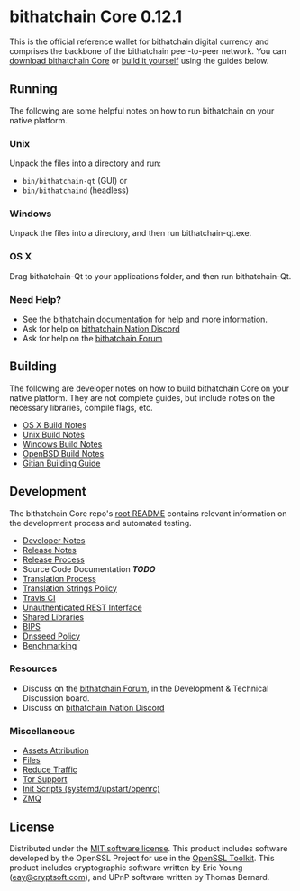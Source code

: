 bithatchain Core 0.12.1
=====================

This is the official reference wallet for bithatchain digital currency and comprises the backbone of the bithatchain peer-to-peer network. You can [download bithatchain Core](https://www.bithatchain.org/downloads/) or [build it yourself](#building) using the guides below.

Running
---------------------
The following are some helpful notes on how to run bithatchain on your native platform.

### Unix

Unpack the files into a directory and run:

- `bin/bithatchain-qt` (GUI) or
- `bin/bithatchaind` (headless)

### Windows

Unpack the files into a directory, and then run bithatchain-qt.exe.

### OS X

Drag bithatchain-Qt to your applications folder, and then run bithatchain-Qt.

### Need Help?

* See the [bithatchain documentation](https://dashpay.atlassian.net/wiki/display/DOC)
for help and more information.
* Ask for help on [bithatchain Nation Discord](http://bithatchainchat.org)
* Ask for help on the [bithatchain Forum](https://bithatchain.org/forum)

Building
---------------------
The following are developer notes on how to build bithatchain Core on your native platform. They are not complete guides, but include notes on the necessary libraries, compile flags, etc.

- [OS X Build Notes](build-osx.md)
- [Unix Build Notes](build-unix.md)
- [Windows Build Notes](build-windows.md)
- [OpenBSD Build Notes](build-openbsd.md)
- [Gitian Building Guide](gitian-building.md)

Development
---------------------
The bithatchain Core repo's [root README](/README.md) contains relevant information on the development process and automated testing.

- [Developer Notes](developer-notes.md)
- [Release Notes](release-notes.md)
- [Release Process](release-process.md)
- Source Code Documentation ***TODO***
- [Translation Process](translation_process.md)
- [Translation Strings Policy](translation_strings_policy.md)
- [Travis CI](travis-ci.md)
- [Unauthenticated REST Interface](REST-interface.md)
- [Shared Libraries](shared-libraries.md)
- [BIPS](bips.md)
- [Dnsseed Policy](dnsseed-policy.md)
- [Benchmarking](benchmarking.md)

### Resources
* Discuss on the [bithatchain Forum](https://bithatchain.org/forum), in the Development & Technical Discussion board.
* Discuss on [bithatchain Nation Discord](http://bithatchainchat.org)

### Miscellaneous
- [Assets Attribution](assets-attribution.md)
- [Files](files.md)
- [Reduce Traffic](reduce-traffic.md)
- [Tor Support](tor.md)
- [Init Scripts (systemd/upstart/openrc)](init.md)
- [ZMQ](zmq.md)

License
---------------------
Distributed under the [MIT software license](/COPYING).
This product includes software developed by the OpenSSL Project for use in the [OpenSSL Toolkit](https://www.openssl.org/). This product includes
cryptographic software written by Eric Young ([eay@cryptsoft.com](mailto:eay@cryptsoft.com)), and UPnP software written by Thomas Bernard.
